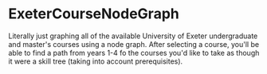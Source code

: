 # ExeterCourseNodeGraph
Literally just graphing all of the available University of Exeter undergraduate and master's courses using a node graph. After selecting a course, you'll be able to find a path from years 1-4 fo the courses you'd like to take as though it were a skill tree (taking into account prerequisites).
